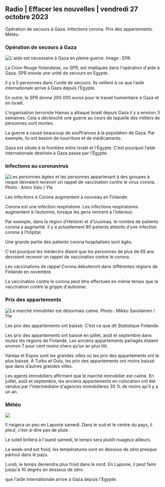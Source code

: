 ## Radio \| Effacer les nouvelles \| vendredi 27 octobre 2023

Opération de secours à Gaza. Infections corona. Prix des appartements. Météo.

### Opération de secours à Gaza

![L'aide est nécessaire à Gaza en pleine guerre. Image : EPA](https://images.cdn.yle.fi/image/upload/c_crop,h_3780,w_6720,x_0,y_700/ar_1.7777777777777777,c_fill,g_faces,h_675,w_1200/dpr_1.0/q_auto:eco/f_auto/fl_lossy/v1698396491/39-1192101653b784c2d563)

La Croix-Rouge finlandaise, ou SPR, est impliquée dans l'opération d'aide à Gaza. SPR envoie une unité de secours en Egypte.

Il y a 5 personnes dans l'unité de secours. Ils veillent à ce que l’aide internationale arrive à Gaza depuis l’Égypte.

En outre, le SPR donne 200 000 euros pour le travail humanitaire à Gaza et en Israël.

L'organisation terroriste Hamas a attaqué Israël depuis Gaza il y a environ 3 semaines. Cela a déclenché une guerre au cours de laquelle des milliers de personnes sont mortes.

La guerre a causé beaucoup de souffrances à la population de Gaza. Par exemple, ils ont besoin de nourriture et de médicaments.

Gaza est située à la frontière entre Israël et l'Égypte. C’est pourquoi l’aide internationale destinée à Gaza passe par l’Égypte.

### Infections au coronavirus

![Les personnes âgées et les personnes appartenant à des groupes à risque devraient recevoir un rappel de vaccination contre le virus corona. Photo : Antro Valo / Yle](https://images.cdn.yle.fi/image/upload/c_crop,h_3510,w_6240,x_0,y_400/ar_1.7777777777777777,c_fill,g_faces,h_675,w_1200/dpr_1.0/q_auto:eco/f_auto/fl_lossy/v1670569792/39-933588623dccc01a881)

Les infections à Corona augmentent à nouveau en Finlande.

Corona est une infection respiratoire. Les infections respiratoires augmentent à l’automne, lorsque les gens rentrent à l’intérieur.

Par exemple, dans la région d’Helsinki et d’Uusimaa, le nombre de patients corona a augmenté. Il y a actuellement 80 patients atteints d’une infection corona à l’hôpital.

Une grande partie des patients corona hospitalisés sont âgés.

C'est pourquoi les médecins disent que les personnes de plus de 65 ans devraient recevoir un rappel de vaccination contre le corona.

Les vaccinations de rappel Corona débuteront dans différentes régions de Finlande en novembre.

La vaccination contre le corona peut être effectuée en même temps que la vaccination contre la grippe d'automne.

### Prix des appartements

![Le marché immobilier est désormais calme. Photo : Mikko Savolainen / Yle](https://images.cdn.yle.fi/image/upload/c_crop,h_3348,w_5952,x_0,y_483/ar_1.77777777777777777,c_fill,g_faces,h_675,w_1200/dpr_1.0/q_auto:eco/f_auto/fl_lossy/v1694415905/39-117017864fea8c7baf74)

Les prix des appartements ont baissé. C’est ce que dit Statistique Finlande.

Les prix des appartements ont baissé en juillet, août et septembre dans toutes les régions de Finlande. Les anciens appartements partagés étaient environ 7 pour cent moins chers qu’un an plus tôt.

Vantaa et Espoo sont les grandes villes où les prix des appartements ont le plus baissé. À Turku et Oulu, les prix des appartements ont moins baissé que dans d’autres grandes villes.

Les agents immobiliers affirment que le marché immobilier est calme. En juillet, août et septembre, les anciens appartements en colocation ont été vendus par l'intermédiaire d'agences immobilières 30 % de moins qu'il y a un an.

### Météo

![](https://images.cdn.yle.fi/image/upload/c_crop,h_1080,w_1919,x_0,y_0/ar_1.7777777777777777,c_fill,g_faces,h_675,w_1200/dpr_1.0/q_auto:eco/f_auto/fl_lossy/v1698421548/39-1192510653bdb0fbe9af)

Il neigera un peu en Laponie samedi. Dans le sud et le centre du pays, il pleut, c’est-à-dire pas de pluie.

Le soleil brillera à l'ouest samedi, le temps sera plutôt nuageux ailleurs.

Le week-end est froid, les températures sont en dessous de zéro presque partout dans le pays.

Lundi, le temps deviendra plus froid dans le nord. En Laponie, il peut faire jusqu'à 10 degrés en dessous de zéro.

que l'aide internationale arrive à Gaza depuis l'Egypte.